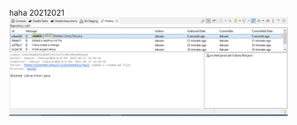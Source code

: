 haha 20212021
![alt text](https://github.com/Savio666/comp3111-lab1-2020s/blob/master/Screenshot%202021-02-17%20at%204.46.57%20PM.png)